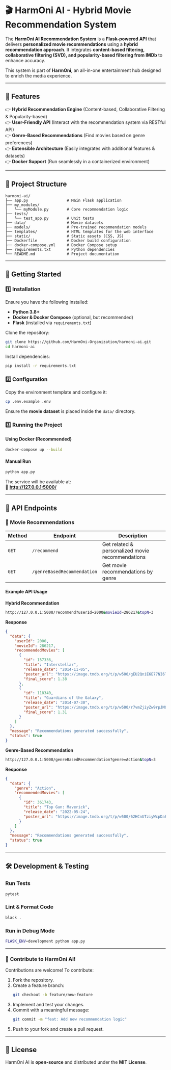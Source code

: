 # 🎬 HarmOni AI - Hybrid Movie Recommendation System

The **HarmOni AI Recommendation System** is a **Flask-powered API** that delivers **personalized movie recommendations** using a **hybrid recommendation approach**. It integrates **content-based filtering, collaborative filtering (SVD), and popularity-based filtering from IMDb** to enhance accuracy.

This system is part of **HarmOni**, an all-in-one entertainment hub designed to enrich the media experience.

---

## 📌 Features

👉 **Hybrid Recommendation Engine** (Content-based, Collaborative Filtering & Popularity-based)  
👉 **User-Friendly API** (Interact with the recommendation system via RESTful API)  
👉 **Genre-Based Recommendations** (Find movies based on genre preferences)  
👉 **Extensible Architecture** (Easily integrates with additional features & datasets)  
👉 **Docker Support** (Run seamlessly in a containerized environment)  

---

## 📂 Project Structure

```
harmoni-ai/
├── app.py                 # Main Flask application
├── my_modules/
│   └── myModule.py        # Core recommendation logic
├── tests/
│   └── test_app.py        # Unit tests
├── data/                  # Movie datasets
├── models/                # Pre-trained recommendation models
├── templates/             # HTML templates for the web interface
├── static/                # Static assets (CSS, JS)
├── Dockerfile             # Docker build configuration
├── docker-compose.yml     # Docker Compose setup
├── requirements.txt       # Python dependencies
└── README.md              # Project documentation
```

---

## 🚀 Getting Started

### **1️⃣ Installation**

Ensure you have the following installed:

- **Python 3.8+**
- **Docker & Docker Compose** (optional, but recommended)
- **Flask** (installed via `requirements.txt`)

Clone the repository:

```sh
git clone https://github.com/HarmOni-Organization/harmoni-ai.git
cd harmoni-ai
```

Install dependencies:

```sh
pip install -r requirements.txt
```

### **2️⃣ Configuration**

Copy the environment template and configure it:

```sh
cp .env.example .env
```

Ensure the **movie dataset** is placed inside the `data/` directory.

### **3️⃣ Running the Project**

#### **Using Docker (Recommended)**

```sh
docker-compose up --build
```

#### **Manual Run**

```sh
python app.py
```

The service will be available at:  
📌 **http://127.0.0.1:5000/**

---

## 🔗 API Endpoints

### **🎥 Movie Recommendations**

| Method | Endpoint               | Description                                  |
|--------|------------------------|----------------------------------------------|
| `GET`  | `/recommend`           | Get related & personalized movie recommendations      |
| `GET`  | `/genreBasedRecommendation` | Get movie recommendations by genre |

#### **Example API Usage**

**Hybrid Recommendation**
```sh
http://127.0.0.1:5000/recommend?userId=2000&movieId=286217&topN=3
```
**Response**
```json
{
  "data": {
    "userId": 2000,
    "movieId": 286217,
    "recommendedMovies": [
      {
        "id": 157336,
        "title": "Interstellar",
        "release_date": "2014-11-05",
        "poster_url": "https://image.tmdb.org/t/p/w500/gEU2QniE6E77NI6lCU6MxlNBvIx.jpg",
        "final_score": 1.38
      },
      {
        "id": 118340,
        "title": "Guardians of the Galaxy",
        "release_date": "2014-07-30",
        "poster_url": "https://image.tmdb.org/t/p/w500/r7vmZjiyZw9rpJMQJdXpjgiCOk9.jpg",
        "final_score": 1.31
      }
    ]
  },
  "message": "Recommendations generated successfully",
  "status": true
}
```

**Genre-Based Recommendation**
```sh
http://127.0.0.1:5000/genreBasedRecommendation?genre=Action&topN=3
```
**Response**
```json
{
  "data": {
    "genre": "Action",
    "recommendedMovies": [
      {
        "id": 361743,
        "title": "Top Gun: Maverick",
        "release_date": "2022-05-24",
        "poster_url": "https://image.tmdb.org/t/p/w500/62HCnUTziyWcpDaBO2i1DX17ljH.jpg"
      }
    ]
  },
  "message": "Recommendations generated successfully",
  "status": true
}
```

---

## 🛠️ Development & Testing

### **Run Tests**
```sh
pytest
```

### **Lint & Format Code**
```sh
black .
```

### **Run in Debug Mode**
```sh
FLASK_ENV=development python app.py
```
---

### 🎉 **Contribute to HarmOni AI!**

Contributions are welcome! To contribute:

1. Fork the repository.
2. Create a feature branch:  
   ```sh
   git checkout -b feature/new-feature
   ```
3. Implement and test your changes.
4. Commit with a meaningful message:  
   ```sh
   git commit -m "feat: Add new recommendation logic"
   ```
5. Push to your fork and create a pull request.
   
---

## 📝 License

HarmOni AI is **open-source** and distributed under the **MIT License**.

